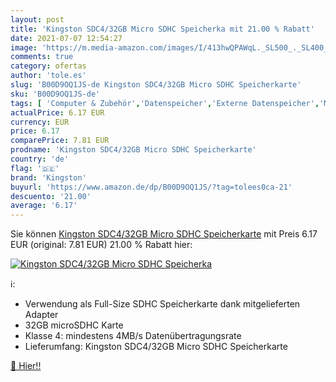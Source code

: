```yaml
---
layout: post
title: 'Kingston SDC4/32GB Micro SDHC Speicherka mit 21.00 % Rabatt'
date: 2021-07-07 12:54:27
image: 'https://m.media-amazon.com/images/I/413hwQPAWqL._SL500_._SL400_.jpg'
comments: true
category: ofertas
author: 'tole.es'
slug: 'B00D9OQ1JS-de Kingston SDC4/32GB Micro SDHC Speicherkarte'
sku: 'B00D9OQ1JS-de'
tags: [ 'Computer & Zubehör','Datenspeicher','Externe Datenspeicher','Micro SD Speicherkarten','Speicherkarten','kingston', ]
actualPrice: 6.17 EUR
currency: EUR
price: 6.17
comparePrice: 7.81 EUR
prodname: 'Kingston SDC4/32GB Micro SDHC Speicherkarte'
country: 'de'
flag: '🇩🇪'
brand: 'Kingston'
buyurl: 'https://www.amazon.de/dp/B00D9OQ1JS/?tag=tolees0ca-21'
descuento: '21.00'
average: '6.17'
---
```


Sie können [Kingston SDC4/32GB Micro SDHC Speicherkarte](https://www.amazon.de/dp/B00D9OQ1JS/?tag=tolees0ca-21) mit Preis 6.17 EUR (original: 7.81 EUR) 21.00 % Rabatt hier:

[![Kingston SDC4/32GB Micro SDHC Speicherka](https://m.media-amazon.com/images/I/413hwQPAWqL._SL500_._SL400_.jpg)](https://www.amazon.de/dp/B00D9OQ1JS/?tag=tolees0ca-21)

ℹ️:

- Verwendung als Full-Size SDHC Speicherkarte dank mitgelieferten Adapter
- 32GB microSDHC Karte
- Klasse 4: mindestens 4MB/s Datenübertragungsrate
- Lieferumfang: Kingston SDC4/32GB Micro SDHC Speicherkarte

[🛒 Hier!!](https://www.amazon.de/dp/B00D9OQ1JS/?tag=tolees0ca-21)
